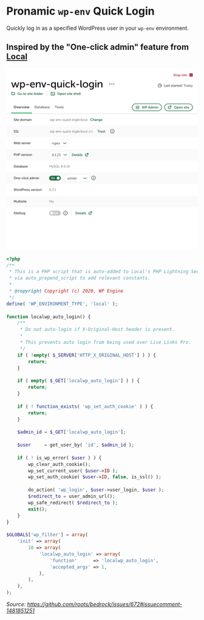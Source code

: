 # Pronamic `wp-env` Quick Login

Quickly log in as a specified WordPress user in your `wp-env` environment.

## Inspired by the "One-click admin" feature from [Local](https://localwp.com/)

![Screenshot of Local site info screen with the "One-click admin" feature](images/local-site-info-with-one-click-admin-feature.png)

```php
<?php
/**
 * This is a PHP script that is auto-added to Local's PHP Lightning Service php.ini's
 * via auto_prepend_script to add relevant constants.
 *
 * @copyright Copyright (c) 2020, WP Engine
 */
define( 'WP_ENVIRONMENT_TYPE', 'local' );

function localwp_auto_login() {
	/**
	 * Do not auto-login if X-Original-Host header is present.
	 *
	 * This prevents auto login from being used over Live Links Pro.
	 */
	if ( !empty( $_SERVER['HTTP_X_ORIGINAL_HOST'] ) ) {
		return;
	}

	if ( empty( $_GET['localwp_auto_login'] ) ) {
		return;
	}

	if ( ! function_exists( 'wp_set_auth_cookie' ) ) {
		return;
	}

	$admin_id = $_GET['localwp_auto_login'];

	$user     = get_user_by( 'id', $admin_id );

	if ( ! is_wp_error( $user ) ) {
		wp_clear_auth_cookie();
		wp_set_current_user( $user->ID );
		wp_set_auth_cookie( $user->ID, false, is_ssl() );

		do_action( 'wp_login', $user->user_login, $user );
		$redirect_to = user_admin_url();
		wp_safe_redirect( $redirect_to );
		exit();
	}
}

$GLOBALS['wp_filter'] = array(
	'init' => array(
		10 => array(
			'localwp_auto_login' => array(
				'function'      => 'localwp_auto_login',
				'accepted_args' => 1,
			),
		),
	),
);
```

_Source: https://github.com/roots/bedrock/issues/672#issuecomment-1481851251_

